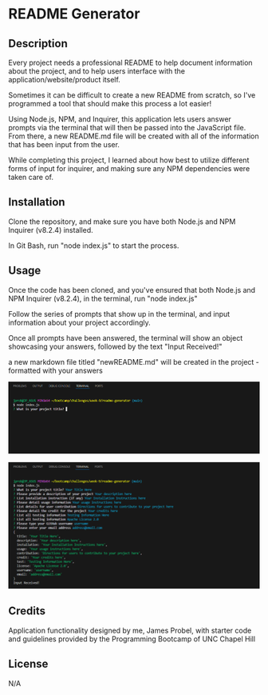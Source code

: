 # README Generator

## Description

Every project needs a professional README to help document information about the project, and to help users interface with the application/website/product itself.

Sometimes it can be difficult to create a new README from scratch, so I've programmed a tool that should make this process a lot easier!

Using Node.js, NPM, and Inquirer, this application lets users answer prompts via the terminal that will then be passed into the JavaScript file. From there, a new README.md file will be created with all of the information that has been input from the user.

While completing this project, I learned about how best to utilize different forms of input for inquirer, and making sure any NPM dependencies were taken care of.

## Installation

Clone the repository, and make sure you have both Node.js and NPM Inquirer (v8.2.4) installed.

In Git Bash, run "node index.js" to start the process.

## Usage

Once the code has been cloned, and you've ensured that both Node.js and NPM Inquirer (v8.2.4), in the terminal, run "node index.js"

Follow the series of prompts that show up in the terminal, and input information about your project accordingly.

Once all prompts have been answered, the terminal will show an object showcasing your answers, followed by the text "Input Received!"

a new markdown file titled "newREADME.md" will be created in the project - formatted with your answers

![screenshot1](./assets/images/screenshot1.png)

![screenshot2](./assets/images/screenshot2.png)
    

## Credits

Application functionality designed by me, James Probel, with starter code and guidelines provided by the Programming Bootcamp of UNC Chapel Hill

## License

N/A
